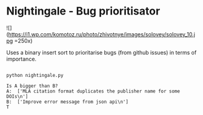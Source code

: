 # Nightingale - Bug prioritisator

![](https://i1.wp.com/komotoz.ru/photo/zhivotnye/images/solovey/solovey_10.jpg =250x)

Uses a binary insert sort to prioritarise bugs (from github issues) in terms of importance.



```shell

python nightingale.py

Is A bigger than B?
A:  ['MLA citation format duplicates the publisher name for some DOIs\n']
B:  ['Improve error message from json api\n']
T

```